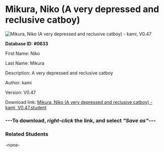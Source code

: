 # Mikura, Niko (A very depressed and reclusive catboy)

<img src="../../Files/Images/Mikura, Niko (A very depressed and reclusive catboy).png" title="Mikura, Niko (A very depressed and reclusive catboy) - kami, V0.47">

**Database ID: #0633**

First Name: Niko

Last Name: Mikura

Description: A very depressed and reclusive catboy

Author: kami

Version: V0.47

Download link: <a href="https://raw.githubusercontent.com/Arbiter1223/Daigaku-Gurashi-Custom-Students/master/Files/Student%20Files/Mikura%2C%20Niko%20(A%20very%20depressed%20and%20reclusive%20catboy)%20-%20kami%2C%20V0.47.student">Mikura, Niko (A very depressed and reclusive catboy) - kami, V0.47.student</a>

### ---**To download, _right-click_ the link, and select _"Save as"_**---

### Related Students

-none-
